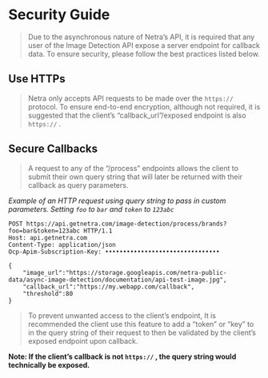 # Security Guide

> Due to the asynchronous nature of Netra’s API, it is required that any user of the Image Detection API expose a server endpoint for callback data. To ensure security, please follow the best practices listed below.

## Use HTTPs

> Netra only accepts API requests to be made over the `https://`
 protocol. To ensure end-to-end encryption,  although not required, it is suggested that the client’s “callback_url”/exposed endpoint is also `https://`
.

## Secure Callbacks

> A request to any of the “/process” endpoints allows the client to submit their own query string that will later be returned with their callback as query parameters. 

*Example of an HTTP request using query string to pass in custom parameters. Setting `foo` to `bar` and `token` to `123abc`*

```
POST https://api.getnetra.com/image-detection/process/brands?foo=bar&token=123abc HTTP/1.1
Host: api.getnetra.com
Content-Type: application/json
Ocp-Apim-Subscription-Key: ••••••••••••••••••••••••••••••••

{
	"image_url":"https://storage.googleapis.com/netra-public-data/async-image-detection/documentation/api-test-image.jpg",
	"callback_url":"https://my.webapp.com/callback",
	"threshold":80
}
```

> To prevent unwanted access to the client’s endpoint, It is recommended the client use this feature to add a “token” or “key” to in the query string of their request to then be validated by the client’s exposed endpoint upon callback. 

__Note: If the client’s callback is not `https://`
, the query string would technically be exposed.__
